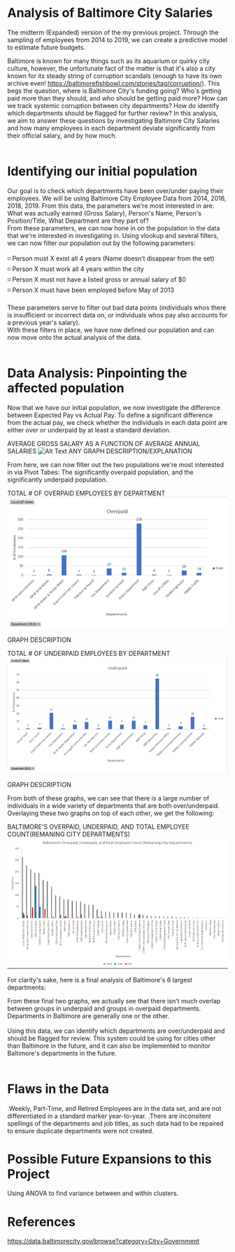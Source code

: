 # Analysis of Baltimore City Salaries
The midterm (Expanded) version of the my previous project. Through the sampling of employees from 2014 to 2019, we can create a predictive model to estimate future budgets.

Baltimore is known for many things such as its aquarium or quirky city culture, however, the unfortunate fact of the matter is that it's also a city known for its steady string of corruption scandals (enough to have its own archive even! https://baltimorefishbowl.com/stories/tag/corruption/). This begs the question, where is Baltimore City's funding going? Who's getting paid more than they should, and who should be getting paid more? How can we track systemic corruption between city departments?
How do identify which departments should be flagged for further review? In this analysis, we aim to answer these questions by investigating Baltimore City Salaries and how many employees in each department deviate significantly from their official salary, and by how much.</br>
</br>
# Identifying our initial population
Our goal is to check which departments have been over/under paying their employees. We will be using Baltimore City Employee Data from 2014, 2016, 2018, 2019. From this data, the parameters we're most interested in are: What was actually earned (Gross Salary), Person's Name, Person's Position/Title, What Department are they part of? </br>
From these parameters, we can now hone in on the population in the data that we're interested in investigating in. Using vlookup and several filters, we can now filter our population out by the following parameters:</br>
</br>
:white_medium_small_square: Person must X exist all 4 years (Name doesn’t disappear from the set)</br>
:white_medium_small_square: Person X must work all 4 years within the city</br>
:white_medium_small_square: Person X must not have a listed gross or annual salary of $0</br>
:white_medium_small_square: Person X must have been employed before May of 2013</br>
</br>
These parameters serve to filter out bad data points (individuals whos there is insufficient or incorrect data on, or individuals whos pay also accounts for a previous year's salary).</br>
With these filters in place, we have now defined our population and can now move onto the actual analysis of the data.</br>
</br>
# Data Analysis: Pinpointing the affected population
Now that we have our initial population, we now investigate the difference between Expected Pay vs Actual Pay. To define a significant difference from the actual pay, we check whether the individuals in each data point are either over or underpaid by at least a standard deviation. </br>
 
AVERAGE GROSS SALARY AS A FUNCTION OF AVERAGE ANNUAL SALARIES
![Alt Text](url_here)
ANY GRAPH DESCRIPTION/EXPLANATION

From here, we can now filter out the two populations we're most interested in via Pivot Tabes: The significantly overpaid population, and the significantly underpaid population.

TOTAL # OF OVERPAID EMPLOYEES BY DEPARTMENT
![alt text](https://github.com/Gramir10/Analysis_of_Baltimore_City_Salaries/blob/master/o1.png)

GRAPH DESCRIPTION

TOTAL # OF UNDERPAID EMPLOYEES BY DEPARTMENT
![alt text](https://github.com/Gramir10/Analysis_of_Baltimore_City_Salaries/blob/master/u1.png)

GRAPH DESCRIPTION

From both of these graphs, we can see that there is a large number of individuals in a wide variety of departments that are both over/underpaid. Overlaying these two graphs on top of each other, we get the following:

BALTIMORE'S OVERPAID, UNDERPAID, AND TOTAL EMPLOYEE COUNT(REMANING CITY DEPARTMENTS)
![alt text](https://github.com/Gramir10/Analysis_of_Baltimore_City_Salaries/blob/master/d20.png)

For clarity's sake, here is a final analysis of Baltimore's 6 largest departments:

From these final two graphs, we actually see that there isn't much overlap between groups in underpaid and groups in overpaid departments. Departments in Baltimore are generally one or the other.</br>
</br>
Using this data, we can identify which departments are over/underpaid and should be flagged for review. This system could be using for cities other than Baltimore in the future, and it can also be implemented to monitor Baltimore's departments in the future.</br>
</br>
# Flaws in the Data
.Weekly, Part-Time, and Retired Employees are in the data set, and are not differentiated in a standard marker year-to-year.
.There are inconsitent spellings of the departments and job titles, as such data had to be repaired to ensure duplicate departments were not created.
</br>
# Possible Future Expansions to this Project
Using ANOVA to find variance between and within clusters.
</br>
# References
https://data.baltimorecity.gov/browse?category=City+Government

